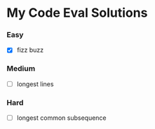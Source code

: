 # My Code Eval Solutions

### Easy

- [x] fizz buzz

### Medium

- [ ] longest lines

### Hard

- [ ] longest common subsequence